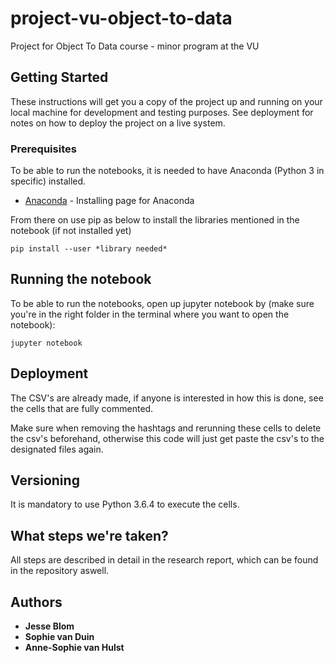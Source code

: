 # project-vu-object-to-data

Project for Object To Data course - minor program at the VU

## Getting Started

These instructions will get you a copy of the project up and running on your local machine for development and testing purposes. See deployment for notes on how to deploy the project on a live system.

### Prerequisites

To be able to run the notebooks, it is needed to have Anaconda (Python 3 in specific) installed. 

* [Anaconda](https://www.anaconda.com/download/#macos) - Installing page for Anaconda


From there on use pip as below to install the libraries mentioned in the notebook (if not installed yet)

```
pip install --user *library needed*
```

## Running the notebook

To be able to run the notebooks, open up jupyter notebook by (make sure you're in the right folder in the terminal where you want to open the notebook):

```
jupyter notebook
```

## Deployment

The CSV's are already made, if anyone is interested in how this is done, see the cells that are fully commented. 

Make sure when removing the hashtags and rerunning these cells to delete the csv's beforehand, otherwise this code will just get paste the csv's to the designated files again.

## Versioning

It is mandatory to use Python 3.6.4 to execute the cells. 

## What steps we're taken?

All steps are described in detail in the research report, which can be found in the repository aswell. 

## Authors

* **Jesse Blom** 
* **Sophie van Duin** 
* **Anne-Sophie van Hulst** 


